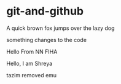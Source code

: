 # git-and-github

A quick brown fox jumps over the lazy dog




something changes to the code


Hello From NN FIHA

Hello, I am Shreya

tazim removed emu
